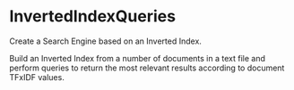 # InvertedIndexQueries
Create a Search Engine based on an Inverted Index.

Build an Inverted Index from a number of documents in a text file and perform queries to return the most relevant results according to document TFxIDF values.
